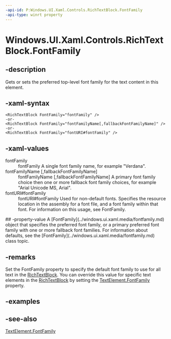 ```yaml
---
-api-id: P:Windows.UI.Xaml.Controls.RichTextBlock.FontFamily
-api-type: winrt property
---
```


<!-- Property syntax
public Windows.UI.Xaml.Media.FontFamily FontFamily { get;  set; }
-->

# Windows.UI.Xaml.Controls.RichTextBlock.FontFamily

## -description
Gets or sets the preferred top-level font family for the text content in this element.



## -xaml-syntax
```xaml
<RichTextBlock FontFamily="fontFamily" />
-or-
<RichTextBlock FontFamily="fontFamilyName[,fallbackFontFamilyName]" />
-or-
<RichTextBlock FontFamily="fontURI#fontFamily" />
```


## -xaml-values
<dl><dt>fontFamily</dt><dd>fontFamily A single font family name, for example "Verdana".</dd>
<dt>
              fontFamilyName [,fallbackFontFamilyName]</dt><dd>fontFamilyName [,fallbackFontFamilyName] A primary font family choice then one or more fallback font family choices, for example "Arial Unicode MS, Arial".</dd>
<dt>fontURI#fontFamily</dt><dd>fontURI#fontFamily Used for non-default fonts. Specifies the resource location in the assembly for a font file, and a font family within that font. For information on this usage, see FontFamily.</dd>
</dl>
## -property-value
A [FontFamily](../windows.ui.xaml.media/fontfamily.md) object that specifies the preferred font family, or a primary preferred font family with one or more fallback font families. For information about defaults, see the [FontFamily](../windows.ui.xaml.media/fontfamily.md) class topic.

## -remarks
Set the FontFamily property to specify the default font family to use for all text in the [RichTextBlock](richtextblock.md). You can override this value for specific text elements in the [RichTextBlock](richtextblock.md) by setting the [TextElement.FontFamily](../windows.ui.xaml.documents/textelement_fontfamily.md) property.

## -examples

## -see-also
[TextElement.FontFamily](../windows.ui.xaml.documents/textelement_fontfamily.md)
